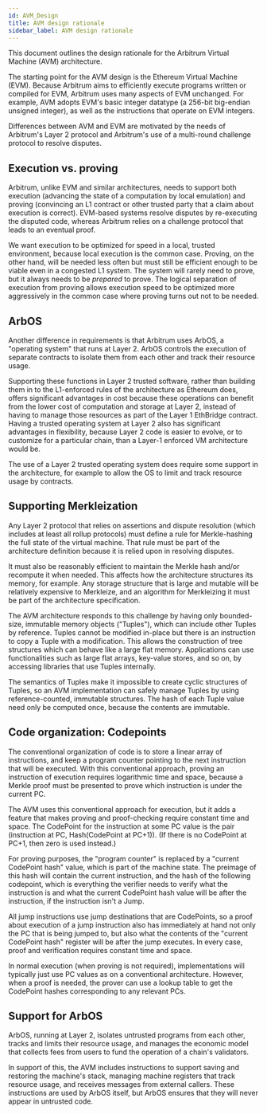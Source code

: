 ```yaml
---
id: AVM_Design
title: AVM design rationale
sidebar_label: AVM design rationale
---
```

This document outlines the design rationale for the Arbitrum Virtual Machine (AVM) architecture. 

The starting point for the AVM design is the Ethereum Virtual Machine (EVM).  Because Arbitrum aims to efficiently execute programs written or compiled for EVM, Arbitrum uses many aspects of EVM unchanged. For example, AVM adopts EVM's basic integer datatype (a 256-bit big-endian unsigned integer), as well as the instructions that operate on EVM integers.

Differences between AVM and EVM are motivated by the needs of Arbitrum's Layer 2 protocol and Arbitrum's use of a multi-round challenge protocol to resolve disputes.  

## Execution vs. proving

Arbitrum, unlike EVM and similar architectures, needs to support both execution (advancing the state of a computation by local emulation) and proving (convincing an L1 contract or other trusted party that a claim about execution is correct).   EVM-based systems resolve disputes by re-executing the disputed code, whereas Arbitrum relies on a challenge protocol that leads to an eventual proof.

We want execution to be optimized for speed in a local, trusted environment, because local execution is the common case.  Proving, on the other hand, will be needed less often but must still be efficient enough to be viable even in a congested L1 system.  The system will rarely need to prove, but it always needs to be *prepared* to prove.  The logical separation of execution from proving allows execution speed to be optimized more aggressively in the common case where proving turns out not to be needed.

## ArbOS

Another difference in requirements is that Arbitrum uses ArbOS, a "operating system" that runs at Layer 2. ArbOS controls the execution of separate contracts to isolate them from each other and track their resource usage.

Supporting these functions in Layer 2 trusted software, rather than building them in to the L1-enforced rules of the architecture as Ethereum does, offers significant advantages in cost because these operations can benefit from the lower cost of computation and storage at Layer 2, instead of having to manage those resources as part of the Layer 1 EthBridge contract. Having a trusted operating system at Layer 2 also has significant advantages in flexibility, because Layer 2 code is easier to evolve, or to customize for a particular chain, than a Layer-1 enforced VM architecture would be.

The use of a Layer 2 trusted operating system does require some support in the architecture, for example to allow the OS to limit and track resource usage by contracts.

## Supporting Merkleization

Any Layer 2 protocol that relies on assertions and dispute resolution (which includes at least all rollup protocols) must define a rule for Merkle-hashing the full state of the virtual machine. That rule must be part of the architecture definition because it is relied upon in resolving disputes.

It must also be reasonably efficient to maintain the Merkle hash and/or recompute it when needed. This affects how the architecture structures its memory, for example. Any storage structure that is large and mutable will be relatively expensive to Merkleize, and an algorithm for Merkleizing it must be part of the architecture specification.

The AVM architecture responds to this challenge by having only bounded-size, immutable memory objects ("Tuples"), which can include other Tuples by reference. Tuples cannot be modified in-place but there is an instruction to copy a Tuple with a modification. This allows the construction of tree structures which can behave like a large flat memory.   Applications can use functionalities such as large flat arrays, key-value stores, and so on, by accessing libraries that use Tuples internally.

The semantics of Tuples make it impossible to create cyclic structures of Tuples, so an AVM implementation can safely manage Tuples by using reference-counted, immutable structures. The hash of each Tuple value need only be computed once, because the contents are immutable.

## Code organization: Codepoints

The conventional organization of code is to store a linear array of instructions, and keep a program counter pointing to the next instruction that will be executed.  With this conventional approach, proving an instruction of execution requires logarithmic time and space, because a Merkle proof must be presented to prove which instruction is under the current PC. 

The AVM uses this conventional approach for execution, but it adds a feature that makes proving and proof-checking require constant time and space. The CodePoint for the instruction at some PC value is the pair (instruction at PC, Hash(CodePoint at PC+1)).  (If there is no CodePoint at PC+1, then zero is used instead.)

For proving purposes, the "program counter" is replaced by a "current CodePoint hash" value, which is part of the machine state.  The preimage of this hash will contain the current instruction, and the hash of the following codepoint, which is everything the verifier needs to verify what the instruction is and what the current CodePoint hash value will be after the instruction, if the instruction isn't a Jump.  

All jump instructions use jump destinations that are CodePoints, so a proof about execution of a jump instruction also has immediately at hand not only the PC that is being jumped to, but also what the contents of the "current CodePoint hash" register will be after the jump executes.  In every case, proof and verification requires constant time and space.

In normal execution (when proving is not required), implementations will typically just use PC values as on a conventional architecture. However, when a proof is needed, the prover can use a lookup table to get the CodePoint hashes corresponding to any relevant PCs.

## Support for ArbOS

ArbOS, running at Layer 2, isolates untrusted programs from each other, tracks and limits their resource usage, and manages the economic model that collects fees from users to fund the operation of a chain's validators.

In support of this, the AVM includes instructions to support saving and restoring the machine's stack, managing machine registers that track resource usage, and receives messages from external callers.  These instructions are used by ArbOS itself,  but ArbOS ensures that they will never appear in untrusted code.



